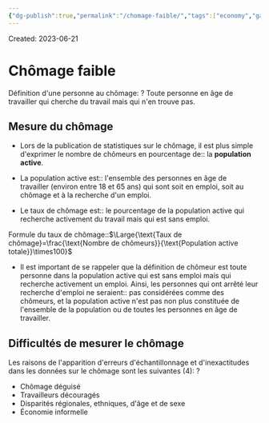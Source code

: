 ```yaml
---
{"dg-publish":true,"permalink":"/chomage-faible/","tags":["economy","gardenEntry","gardenEntry","gardenEntry","gardenEntry","gardenEntry","gardenEntry","gardenEntry","gardenEntry","gardenEntry"]}
---
```


Created: 2023-06-21

# Chômage faible
Définition d'une personne au chômage:
?
Toute personne en âge de travailler qui cherche du travail mais qui n'en trouve pas.
<!--SR:!2023-08-14,28,230-->

## Mesure du chômage
- Lors de la publication de statistiques sur le chômage, il est plus simple d'exprimer le nombre de chômeurs en pourcentage de:: la **population active**.
<!--SR:!2023-08-23,35,230-->
- La population active est:: l'ensemble des personnes en âge de travailler (environ entre 18 et 65 ans) qui sont soit en emploi, soit au chômage et à la recherche d'un emploi.
<!--SR:!2023-08-10,25,230-->
- Le taux de chômage est:: le pourcentage de la population active qui recherche activement du travail mais qui est sans emploi.
<!--SR:!2023-07-28,14,190-->

Formule du taux de chômage::$\Large{\text{Taux de chômage}=\frac{\text{Nombre de chômeurs}}{\text{Population active totale}}\times100}$
<!--SR:!2023-09-06,45,242-->

- Il est important de se rappeler que la définition de chômeur est toute personne dans la population active qui est sans emploi mais qui recherche activement un emploi. Ainsi, les personnes qui ont arrêté leur recherche d'emploi ne seraient:: pas considérées comme des chômeurs, et la population active n'est pas non plus constituée de l'ensemble de la population ou de toutes les personnes en âge de travailler.
<!--SR:!2023-08-26,36,242-->

## Difficultés de mesurer le chômage
Les raisons de l'apparition d'erreurs d'échantillonnage et d'inexactitudes dans les données sur le chômage sont les suivantes (4):
?
- Chômage déguisé
- Travailleurs découragés
- Disparités régionales, ethniques, d'âge et de sexe
- Économie informelle
<!--SR:!2023-08-04,19,190-->